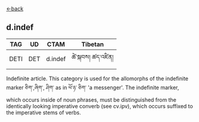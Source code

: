 [<-back](en/pos/postag_features/postag_features.md)

## d.indef</br>

|   TAG    | UD | CTAM | Tibetan |
| -------- | ------- | ---- | ---- |
| DETI | DET  | d.indef | ཚེ་སྐབས། ཚད་འཛིན།



Indefinite article. This category is used for the allomorphs of the indefinite marker ཅིག་,ཞིག་,
ཤིག་ as in ཕོ་ཉ་ ཅིག་ 'a messenger'. The indefinite marker, which occurs inside of noun phrases,
must be distinguished from the identically looking imperative converb (see cv.ipv), which
occurs suffixed to the imperative stems of verbs.
